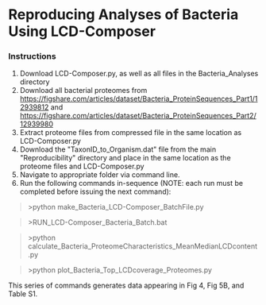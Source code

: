 # Reproducing Analyses of Bacteria Using LCD-Composer

### Instructions
1. Download LCD-Composer.py, as well as all files in the Bacteria_Analyses directory
2. Download all bacterial proteomes from https://figshare.com/articles/dataset/Bacteria_ProteinSequences_Part1/12939812 and https://figshare.com/articles/dataset/Bacteria_ProteinSequences_Part2/12939980
3. Extract proteome files from compressed file in the same location as LCD-Composer.py
4. Download the "TaxonID_to_Organism.dat" file from the main "Reproducibility" directory and place in the same location as the proteome files and LCD-Composer.py
5. Navigate to appropriate folder via command line.
6. Run the following commands in-sequence (NOTE: each run must be completed before issuing the next command):

>\>python make_Bacteria_LCD-Composer_BatchFile.py

>\>RUN_LCD-Composer_Bacteria_Batch.bat

>\>python calculate_Bacteria_ProteomeCharacteristics_MeanMedianLCDcontent.py

>\>python plot_Bacteria_Top_LCDcoverage_Proteomes.py

This series of commands generates data appearing in Fig 4, Fig 5B, and Table S1.
